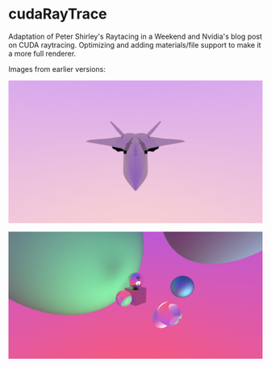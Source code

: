 # cudaRayTrace
Adaptation of Peter Shirley's Raytacing in a Weekend and Nvidia's blog post on CUDA raytracing. Optimizing and adding materials/file support to make it a more full renderer.


Images from earlier versions:

![Screenshot](IMG_3111.JPG)

![Screenshot](IMG_3144.JPG)
